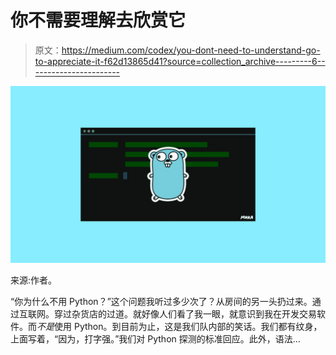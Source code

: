 # 你不需要理解去欣赏它

> 原文：<https://medium.com/codex/you-dont-need-to-understand-go-to-appreciate-it-f62d13865d41?source=collection_archive---------6----------------------->

![](img/12afb72d89cbe3c8d0c8732771f4675b.png)

来源:作者。

“你为什么不用 Python？”这个问题我听过多少次了？从房间的另一头扔过来。通过互联网。穿过杂货店的过道。就好像人们看了我一眼，就意识到我在开发交易软件。而*不是*使用 Python。到目前为止，这是我们队内部的笑话。我们都有纹身，上面写着，“因为，打字强。”我们对 Python 探测的标准回应。此外，语法…